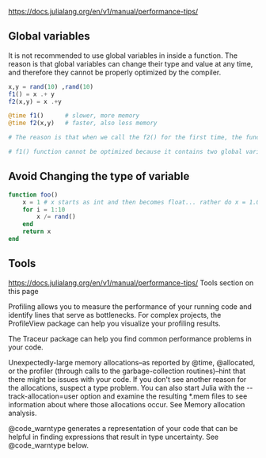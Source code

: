 https://docs.julialang.org/en/v1/manual/performance-tips/

## Global variables

It is not recommended to use global variables in inside a function. The reason is that global variables can change their type and value at any time, and therefore they cannot be properly optimized by the compiler. 

```julia
x,y = rand(10) ,rand(10)
f1() = x .+ y
f2(x,y) = x .+y

@time f1()      # slower, more memory
@time f2(x,y)   # faster, also less memory

# The reason is that when we call the f2() for the first time, the function is optimized for the given arguments. Each time a function is called for the first time with new types of arguments, it is compiled. This can be seen in the following example: the first call is slower due to the compilation.

# f1() function cannot be optimized because it contains two global variables, and these two variables can change at any time.

```

## Avoid Changing the type of variable
```julia
function foo()
    x = 1 # x starts as int and then becomes float... rather do x = 1.0 || x::Float64 = 1 || x = oneunit(Float64)
    for i = 1:10
        x /= rand()
    end
    return x
end
```



## Tools
https://docs.julialang.org/en/v1/manual/performance-tips/
Tools section on this page


Profiling allows you to measure the performance of your running code and identify lines that serve as bottlenecks. For complex projects, the ProfileView package can help you visualize your profiling results.

The Traceur package can help you find common performance problems in your code.

Unexpectedly-large memory allocations–as reported by @time, @allocated, or the profiler (through calls to the garbage-collection routines)–hint that there might be issues with your code. 
If you don't see another reason for the allocations, suspect a type problem. You can also start Julia with the --track-allocation=user option and examine the resulting *.mem files to see information about where those allocations occur. See Memory allocation analysis.

@code_warntype generates a representation of your code that can be helpful in finding expressions that result in type uncertainty. See @code_warntype below.